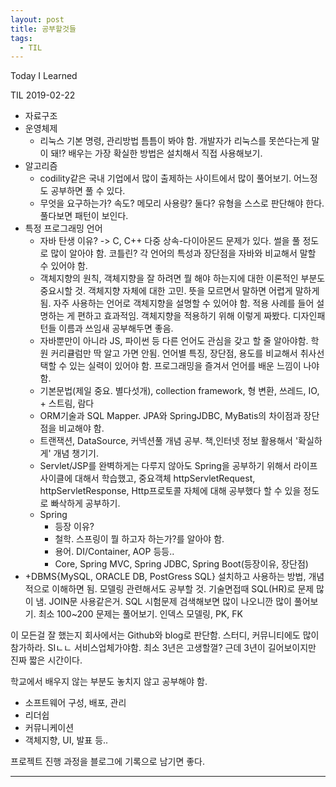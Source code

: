 ```yaml
---
layout: post 
title: 공부할것들
tags:
  - TIL
---
```

 Today I Learned

TIL 2019-02-22

* 자료구조
* 운영체제 
  * 리눅스 기본 명령, 관리방법 틈틈이 봐야 함. 개발자가 리눅스를 못쓴다는게 말이 돼!? 배우는 가장 확실한 방법은 설치해서 직접 사용해보기.
* 알고리즘
  * codility같은 국내 기업에서 많이 출제하는 사이트에서 많이 풀어보기. 어느정도 공부하면 풀 수 있다. 
  * 무엇을 요구하는가? 속도? 메모리 사용량? 둘다? 유형을 스스로 판단해야 한다. 풀다보면 패턴이 보인다.
* 특정 프로그래밍 언어
  * 자바 탄생 이유? -> C, C++ 다중 상속-다이아몬드 문제가 있다. 썰을 풀 정도로 많이 알아야 함. 코틀린? 각 언어의 특성과 장단점을 자바와 비교해서 말할 수 있어야 함.
  * 객체지향의 원칙, 객체지향을 잘 하려면 뭘 해야 하는지에 대한 이론적인 부분도 중요시할 것. 객체지향 자체에 대한 고민. 뜻을 모르면서 말하면 어렵게 말하게 됨. 자주 사용하는 언어로 객체지향을 설명할 수 있어야 함. 적용 사례를 들어 설명하는 게 편하고 효과적임. 객체지향을 적용하기 위해 이렇게 짜봤다. 디자인패턴들 이름과 쓰임새 공부해두면 좋음.
  * 자바뿐만이 아니라 JS, 파이썬 등 다른 언어도 관심을 갖고 할 줄 알아야함. 학원 커리큘럼만 딱 알고 가면 안됨. 언어별 특징, 장단점, 용도를 비교해서 취사선택할 수 있는 실력이 있어야 함. 프로그래밍을 즐겨서 언어를 배운 느낌이 나야 함. 
  * 기본문법(제일 중요. 별다섯개), collection framework, 형 변환, 쓰레드, IO, + 스트림, 람다
  * ORM기술과 SQL Mapper. JPA와 SpringJDBC, MyBatis의 차이점과 장단점을 비교해야 함.
  * 트랜잭션, DataSource, 커넥션풀 개념 공부. 책,인터넷 정보 활용해서 '확실하게' 개념 챙기기.
  * Servlet/JSP를 완벽하게는 다루지 않아도 Spring을 공부하기 위해서 라이프사이클에 대해서 학습했고, 중요객체 httpServletRequest, httpServletResponse, Http프로토콜 자체에 대해 공부했다 할 수 있을 정도로 빠삭하게 공부하기.
  * Spring
    * 등장 이유?
    * 철학. 스프링이 뭘 하고자 하는가?를 알아야 함.
    * 용어. DI/Container, AOP 등등..
    * Core, Spring MVC, Spring JDBC, Spring Boot(등장이유, 장단점)
* +DBMS{MySQL, ORACLE DB, PostGress SQL} 설치하고 사용하는 방법, 개념적으로 이해하면 됨. 모델링 관련해서도 공부할 것. 기술면접때 SQL(HR)로 문제 많이 냄. JOIN문 사용같은거. SQL 시험문제 검색해보면 많이 나오니깐 많이 풀어보기. 최소 100~200 문제는 풀어보기. 인덱스 모델링, PK, FK

이 모든걸 잘 했는지 회사에서는 Github와 blog로 판단함.
스터디, 커뮤니티에도 많이 참가하라.
SIㄴㄴ 서비스업체가야함.
최소 3년은 고생할껄? 근데 3년이 길어보이지만 진짜 짧은 시간이다. 

학교에서 배우지 않는 부분도 놓치지 않고 공부해야 함.
* 소프트웨어 구성, 배포, 관리
* 리더쉽
* 커뮤니케이션
* 객체지향, UI, 발표 등..

프로젝트 진행 과정을 블로그에 기록으로 남기면 좋다.

---
